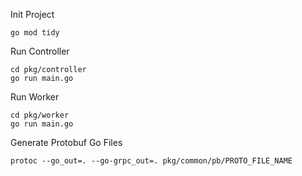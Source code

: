 Init Project
```azure
go mod tidy
```

Run Controller

```azure
cd pkg/controller
go run main.go
```

Run Worker
```azure
cd pkg/worker
go run main.go
```

Generate Protobuf Go Files
```azure
protoc --go_out=. --go-grpc_out=. pkg/common/pb/PROTO_FILE_NAME
```